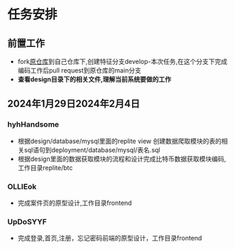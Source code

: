 # 任务安排

## 前置工作

+ fork[原仓库](https://github.com/JBossBC/blockchain-bigdata)到自己仓库下,创建特征分支develop-本次任务,在这个分支下完成编码工作后pull request到原仓库的main分支
+ **查看design目录下的相关文件,理解当前系统要做的工作**


## 2024年1月29日2024年2月4日


### hyhHandsome

+ 根据design/database/mysql里面的replite view 创建数据爬取模块的表的相关sql语句到deployment/database/mysql/表名.sql
+ 根据design里面的数据获取模块的流程和设计完成比特币数据获取模块编码,工作目录replite/btc


### OLLIEok

+ 完成案件页的原型设计,工作目录frontend


### UpDoSYYF

+ 完成登录,首页,注册，忘记密码前端的原型设计，工作目录frontend